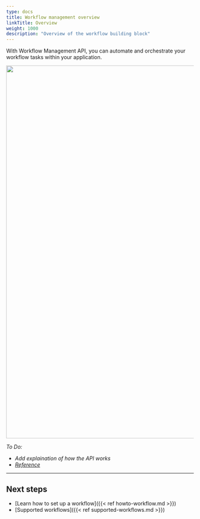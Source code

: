 ```yaml
---
type: docs
title: Workflow management overview
linkTitle: Overview
weight: 1000
description: "Overview of the workflow building block"
---
```


With Workflow Management API, you can automate and orchestrate your workflow tasks within your application. 


<img src="/images/workflows-api.png" width=1000>




*To Do:*
- *Add explaination of how the API works*
- *[Reference](https://docs.dapr.io/developing-applications/building-blocks/service-invocation/service-invocation-overview/)*

---



## Next steps

- [Learn how to set up a workflow]({{< ref howto-workflow.md >}})
- [Supported workflows]({{< ref supported-workflows.md >}})

